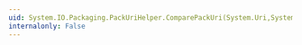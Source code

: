 ```yaml
---
uid: System.IO.Packaging.PackUriHelper.ComparePackUri(System.Uri,System.Uri)
internalonly: False
---
```

